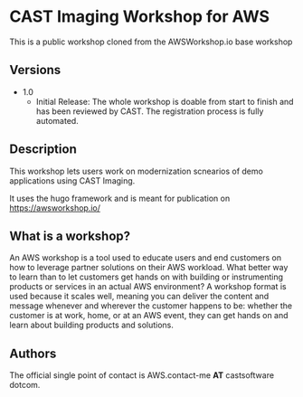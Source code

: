 # CAST Imaging Workshop for AWS

This is a public workshop cloned from the AWSWorkshop.io base workshop 

## Versions
 * 1.0
    * Initial Release:
    The whole workshop is doable from start to finish and has been reviewed by CAST. The registration process is fully automated.


## Description

 This workshop lets users work on modernization scnearios of demo applications using CAST Imaging.

 It uses the hugo framework and is meant for publication on https://awsworkshop.io/

 ## What is a workshop?

 An AWS workshop is a tool used to educate users and end customers on how to leverage partner solutions on their AWS workload. What better way to learn than to let customers get hands on with building or instrumenting products or services in an actual AWS environment? A workshop format is used because it scales well, meaning you can deliver the content and message whenever and wherever the customer happens to be: whether the customer is at work, home, or at an AWS event, they can get hands on and learn about building products and solutions.


## Authors

The official single point of contact is AWS.contact-me **AT** castsoftware dotcom.